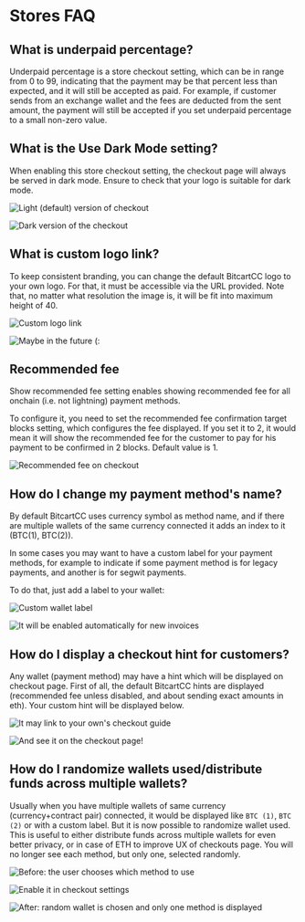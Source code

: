 # Stores FAQ

## What is underpaid percentage?

Underpaid percentage is a store checkout setting, which can be in range from 0 to 99, indicating that the payment may be that percent less than expected, and it will still be accepted as paid. For example, if customer sends from an exchange wallet and the fees are deducted from the sent amount, the payment will still be accepted if you set underpaid percentage to a small non-zero value.

## What is the Use Dark Mode setting?

When enabling this store checkout setting, the checkout page will always be served in dark mode. Ensure to check that your logo is suitable for dark mode.&#x20;

![Light (default) version of checkout](../../.gitbook/assets/checkout\_page.png)

![Dark version of the checkout](../../.gitbook/assets/checkout\_dark.png)

## What is custom logo link?

To keep consistent branding, you can change the default BitcartCC logo to your own logo. For that, it must be accessible via the URL provided. Note that, no matter what resolution the image is, it will be fit into maximum height of 40.

![Custom logo link](../../.gitbook/assets/custom\_logo.png)

![Maybe in the future (:](../../.gitbook/assets/custom\_logo\_checkout.png)

## Recommended fee

Show recommended fee setting enables showing recommended fee for all onchain (i.e. not lightning) payment methods.&#x20;

To configure it, you need to set the recommended fee confirmation target blocks setting, which configures the fee displayed. If you set it to 2, it would mean it will show the recommended fee for the customer to pay for his payment to be confirmed in 2 blocks. Default value is 1.

![Recommended fee on checkout](../../.gitbook/assets/recommended\_fee.png)

## How do I change my payment method's name?

By default BitcartCC uses currency symbol as method name, and if there are multiple wallets of the same currency connected it adds an index to it (BTC(1), BTC(2)).

In some cases you may want to have a custom label for your payment methods, for example to indicate if some payment method is for legacy payments, and another is for segwit payments.

To do that, just add a label to your wallet:

![Custom wallet label](../../.gitbook/assets/wallet\_label.png)

![It will be enabled automatically for new invoices](../../.gitbook/assets/custom\_label\_checkout.png)

## How do I display a checkout hint for customers?

Any wallet (payment method) may have a hint which will be displayed on checkout page. First of all, the default BitcartCC hints are displayed (recommended fee unless disabled, and about sending exact amounts in eth). Your custom hint will be displayed below.

![It may link to your own's checkout guide](../../.gitbook/assets/wallet\_hint.png)

![And see it on the checkout page!](../../.gitbook/assets/checkout\_hint.png)

## How do I randomize wallets used/distribute funds across multiple wallets?

Usually when you have multiple wallets of same currency (currency+contract pair) connected, it would be displayed like `BTC (1)`, `BTC (2)` or with a custom label. But it is now possible to randomize wallet used. This is useful to either distribute funds across multiple wallets for even better privacy, or in case of ETH to improve UX of checkouts page. You will no longer see each method, but only one, selected randomly.

![Before: the user chooses which method to use](../../.gitbook/assets/randomize\_wallet\_before.png)

![Enable it in checkout settings](../../.gitbook/assets/randomize\_wallet\_prompt.png)

![After: random wallet is chosen and only one method is displayed](../../.gitbook/assets/randomize\_wallet\_after.png)
